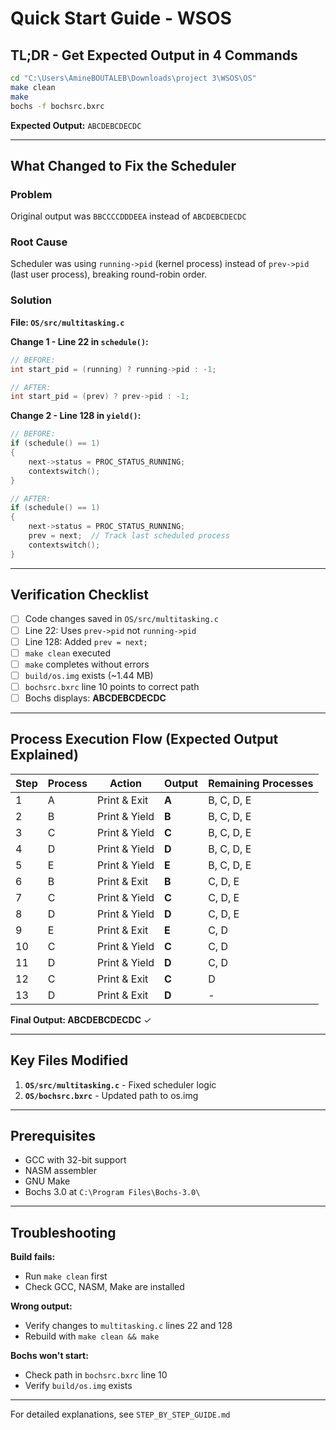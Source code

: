 # Quick Start Guide - WSOS

## TL;DR - Get Expected Output in 4 Commands

```bash
cd "C:\Users\AmineBOUTALEB\Downloads\project 3\WSOS\OS"
make clean
make
bochs -f bochsrc.bxrc
```

**Expected Output:** `ABCDEBCDECDC`

---

## What Changed to Fix the Scheduler

### Problem
Original output was `BBCCCCDDDEEA` instead of `ABCDEBCDECDC`

### Root Cause
Scheduler was using `running->pid` (kernel process) instead of `prev->pid` (last user process), breaking round-robin order.

### Solution

**File: `OS/src/multitasking.c`**

**Change 1 - Line 22 in `schedule()`:**
```c
// BEFORE:
int start_pid = (running) ? running->pid : -1;

// AFTER:
int start_pid = (prev) ? prev->pid : -1;
```

**Change 2 - Line 128 in `yield()`:**
```c
// BEFORE:
if (schedule() == 1)
{
    next->status = PROC_STATUS_RUNNING;
    contextswitch();
}

// AFTER:
if (schedule() == 1)
{
    next->status = PROC_STATUS_RUNNING;
    prev = next;  // Track last scheduled process
    contextswitch();
}
```

---

## Verification Checklist

- [ ] Code changes saved in `OS/src/multitasking.c`
- [ ] Line 22: Uses `prev->pid` not `running->pid`
- [ ] Line 128: Added `prev = next;`
- [ ] `make clean` executed
- [ ] `make` completes without errors
- [ ] `build/os.img` exists (~1.44 MB)
- [ ] `bochsrc.bxrc` line 10 points to correct path
- [ ] Bochs displays: **ABCDEBCDECDC**

---

## Process Execution Flow (Expected Output Explained)

| Step | Process | Action | Output | Remaining Processes |
|------|---------|--------|--------|-------------------|
| 1 | A | Print & Exit | **A** | B, C, D, E |
| 2 | B | Print & Yield | **B** | B, C, D, E |
| 3 | C | Print & Yield | **C** | B, C, D, E |
| 4 | D | Print & Yield | **D** | B, C, D, E |
| 5 | E | Print & Yield | **E** | B, C, D, E |
| 6 | B | Print & Exit | **B** | C, D, E |
| 7 | C | Print & Yield | **C** | C, D, E |
| 8 | D | Print & Yield | **D** | C, D, E |
| 9 | E | Print & Exit | **E** | C, D |
| 10 | C | Print & Yield | **C** | C, D |
| 11 | D | Print & Yield | **D** | C, D |
| 12 | C | Print & Exit | **C** | D |
| 13 | D | Print & Exit | **D** | - |

**Final Output: ABCDEBCDECDC** ✓

---

## Key Files Modified

1. **`OS/src/multitasking.c`** - Fixed scheduler logic
2. **`OS/bochsrc.bxrc`** - Updated path to os.img

---

## Prerequisites

- GCC with 32-bit support
- NASM assembler
- GNU Make
- Bochs 3.0 at `C:\Program Files\Bochs-3.0\`

---

## Troubleshooting

**Build fails:**
- Run `make clean` first
- Check GCC, NASM, Make are installed

**Wrong output:**
- Verify changes to `multitasking.c` lines 22 and 128
- Rebuild with `make clean && make`

**Bochs won't start:**
- Check path in `bochsrc.bxrc` line 10
- Verify `build/os.img` exists

---

For detailed explanations, see `STEP_BY_STEP_GUIDE.md`
